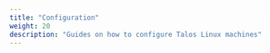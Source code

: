 ```yaml
---
title: "Configuration"
weight: 20
description: "Guides on how to configure Talos Linux machines"
---
```

